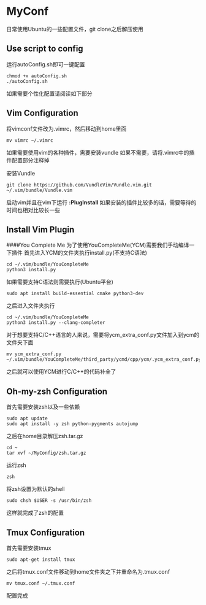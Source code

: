 # MyConf
日常使用Ubuntu的一些配置文件，git clone之后解压使用
## Use script to config
运行autoConfig.sh即可一键配置
```shell
chmod +x autoConfig.sh
./autoConfig.sh
```
如果需要个性化配置请阅读如下部分
## Vim Configuration
将vimconf文件改为.vimrc，然后移动到home里面
```shell
mv vimrc ~/.vimrc
```
如果需要使用vim的各种插件，需要安装vundle
如果不需要，请将.vimrc中的插件配置部分注释掉

安装Vundle
```shell
git clone https://github.com/VundleVim/Vundle.vim.git ~/.vim/bundle/Vundle.vim
```
启动vim并且在vim下运行 **:PlugInstall**
如果安装的插件比较多的话，需要等待的时间也相对比较长一些

## Install Vim Plugin

####You Complete Me
为了使用YouCompleteMe(YCM)需要我们手动编译一下插件
首先进入YCM的文件夹执行install.py(不支持C语法)
```shell
cd ~/.vim/bundle/YouCompleteMe
python3 install.py
```
如果需要支持C语法则需要执行(Ubuntu平台)
```shell
sudo apt install build-essential cmake python3-dev
```
之后进入文件夹执行
```shell
cd ~/.vim/bundle/YouCompleteMe
python3 install.py --clang-completer
```
对于想要支持C/C++语言的人来说，需要将ycm_extra_conf.py文件加入到ycm的文件夹下面
```shell
mv ycm_extra_conf.py  ~/.vim/bundle/YouCompleteMe/third_party/ycmd/cpp/ycm/.ycm_extra_conf.py
```
之后就可以使用YCM进行C/C++的代码补全了

## Oh-my-zsh Configuration
首先需要安装zsh以及一些依赖
```
sudo apt update
sudo apt install -y zsh python-pygments autojump
```
之后在home目录解压zsh.tar.gz

```shell
cd ~
tar xvf ~/MyConfig/zsh.tar.gz
```
运行zsh
```shell
zsh
```
将zsh设置为默认的shell
```shell
sudo chsh $USER -s /usr/bin/zsh
```
这样就完成了zsh的配置

## Tmux Configuration
首先需要安装tmux
```shell
sudo apt-get install tmux
```
之后将tmux.conf文件移动到home文件夹之下并重命名为.tmux.conf
```shell
mv tmux.conf ~/.tmux.conf
```
配置完成
